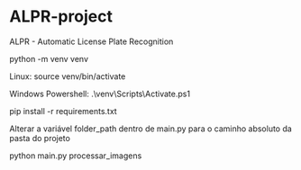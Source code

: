 # ALPR-project
ALPR - Automatic License Plate Recognition

python -m venv venv

Linux:
source venv/bin/activate

Windows Powershell:
.\venv\Scripts\Activate.ps1

pip install -r requirements.txt

Alterar a variável folder_path dentro de main.py para o caminho absoluto da pasta do projeto

python main.py processar_imagens
